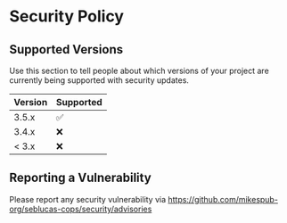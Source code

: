 # Security Policy

## Supported Versions

Use this section to tell people about which versions of your project are
currently being supported with security updates.

| Version | Supported          |
| ------- | ------------------ |
| 3.5.x   | :white_check_mark: |
| 3.4.x   | :x:                |
| < 3.x   | :x:                |

## Reporting a Vulnerability

Please report any security vulnerability via https://github.com/mikespub-org/seblucas-cops/security/advisories
